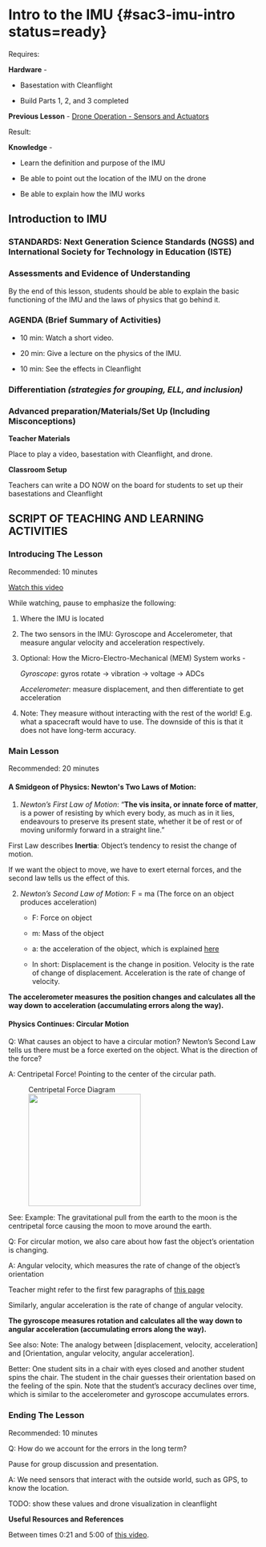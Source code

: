 # Intro to the IMU {#sac3-imu-intro status=ready}

<div class='requirements' markdown='1'>

Requires:

**Hardware** -

- Basestation with Cleanflight 

- Build Parts 1, 2, and 3 completed

**Previous Lesson** - [Drone Operation - Sensors and Actuators](https://docs.duckietown.org/daffy/downloads/duckiesky_high_school/docs-duckiesky_high_school/branch/daffy-develop/doc-duckiesky_high_school/out/introduction_operation_sensors.html)

Result:

**Knowledge** -

- Learn the definition and purpose of the IMU

- Be able to point out the location of the IMU on the drone

- Be able to explain how the IMU works

</div>

## Introduction to IMU


### STANDARDS: Next Generation Science Standards (NGSS) and International Society for Technology in Education (ISTE)



### Assessments and Evidence of Understanding

By the end of this lesson, students should be able to explain the basic functioning of the IMU and the laws of physics that go behind it.


### AGENDA (Brief Summary of Activities)

- 10 min: Watch a short video.

- 20 min: Give a lecture on the physics of the IMU.

- 10 min: See the effects in Cleanflight


### Differentiation _(strategies for grouping, ELL, and inclusion)_


### Advanced preparation/Materials/Set Up (Including Misconceptions)

**Teacher Materials**

Place to play a video, basestation with Cleanflight, and drone.

**Classroom Setup**

Teachers can write a DO NOW on the board for students to set up their basestations and Cleanflight


## SCRIPT OF TEACHING AND LEARNING ACTIVITIES


### Introducing The Lesson

Recommended: 10 minutes

[Watch this video](https://youtu.be/DSypZP3R0sQ)

While watching, pause to emphasize the following:

1. Where the IMU is located

2. The two sensors in the IMU: Gyroscope and Accelerometer, that measure angular velocity and acceleration respectively.

3. Optional: How the Micro-Electro-Mechanical (MEM) System works -

    _Gyroscope_: gyros rotate -> vibration -> voltage -> ADCs

    _Accelerometer_: measure displacement, and then differentiate to get acceleration

4. Note: They measure without interacting with the rest of the world! E.g. what a spacecraft would have to use. The downside of this is that it does not have long-term accuracy.


### Main Lesson

Recommended: 20 minutes

#### **A Smidgeon of Physics: Newton's Two Laws of Motion:**

1. _Newton’s First Law of Motion_: “**The vis insita, or innate force of matter**, is a power of resisting by which every body, as much as in it lies, endeavours to preserve its present state, whether it be of rest or of moving uniformly forward in a straight line.”

First Law describes **Inertia**: Object’s tendency to resist the change of motion.

If we want the object to move, we have to exert eternal forces, and the second law tells us the effect of this.

2. _Newton’s Second Law of Motion_: F = ma (The force on an object produces acceleration)

    - F: Force on object

    - m: Mass of the object

    - a: the acceleration of the object, which is explained [here](https://www.grc.nasa.gov/WWW/K-12/airplane/disvelac.html)

    - In short: Displacement is the change in position. Velocity is the rate of change of displacement. Acceleration is the rate of change of velocity.

**The accelerometer measures the position changes and calculates all the way down to acceleration (accumulating errors along the way).**

#### **Physics Continues: Circular Motion**

Q: What causes an object to have a circular motion? Newton’s Second Law tells us there must be a force exerted on the object. What is the direction of the force?

A: Centripetal Force! Pointing to the center of the circular path.

<figure>
    <figcaption>Centripetal Force Diagram</figcaption>
    <img style='width:16em' src="https://celestialobject.files.wordpress.com/2012/01/ascentri3.jpg"/>
</figure>

See: Example: The gravitational pull from the earth to the moon is the centripetal force causing the moon to move around the earth.

Q: For circular motion, we also care about how fast the object’s orientation is changing.

A: Angular velocity, which measures the rate of change of the object’s orientation

Teacher might refer to the first few paragraphs of [this page](https://xaktly.com/AngularVelocity.html
)

Similarly, angular acceleration is the rate of change of angular velocity.

**The gyroscope measures rotation and calculates all the way down to angular acceleration (accumulating errors along the way).**

See also: Note: The analogy between [displacement, velocity, acceleration] and [Orientation, angular velocity, angular acceleration].

Better: One student sits in a chair with eyes closed and another student spins the chair. The student in the chair guesses their orientation based on the feeling of the spin. Note that the student’s accuracy declines over time, which is similar to the accelerometer and gyroscope accumulates errors.


### Ending The Lesson

Recommended: 10 minutes

Q: How do we account for the errors in the long term?

Pause for group discussion and presentation.

A: We need sensors that interact with the outside world, such as GPS, to know the location.

TODO: show these values and drone visualization in cleanflight


**Useful Resources and References**

Between times 0:21 and 5:00 of [this video](https://www.youtube.com/watch?v=whSw42XddsU).
